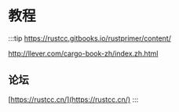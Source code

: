 # 教程

:::tip
<https://rustcc.gitbooks.io/rustprimer/content/>

<http://llever.com/cargo-book-zh/index.zh.html>

## 论坛

[https://rustcc.cn/](https://rustcc.cn/)
:::
